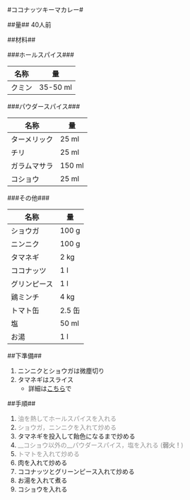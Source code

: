 #ココナッツキーマカレー#

##量##
40人前

##材料##

###ホールスパイス###

名称		|量
------------|------
クミン		|35-50 ml


###パウダースパイス###

名称		|量
------------|------
ターメリック| 25 ml
チリ		| 25 ml
ガラムマサラ| 150 ml
コショウ	| 25 ml

###その他###

名称		|量
------------|------
ショウガ	|100 g
ニンニク	|100 g
タマネギ	|2 kg
ココナッツ	|1 l
グリンピース|1 l
鶏ミンチ	|4 kg
トマト缶	|2.5 缶
塩			|50 ml
お湯		|1 l

##下準備##
1. ニンニクとショウガは微塵切り
2. タマネギはスライス
    * 詳細は[こちら](https://github.com/qqm377p9k2/OpenRecipe/blob/master/Onion_Slice.md)で

##手順##
1. <span style="color:#959595">油を熱してホールスパイスを入れる</span>
2. <span style="color:#959595">ショウガ，ニンニクを入れて炒める</span>
3. タマネギを投入して飴色になるまで炒める
4. <span style="color:#959595">__コショウ以外の__パウダースパイス，塩を入れる (__弱火！__) </span>
5. <span style="color:#959595">トマトを入れて炒める</span>
6. 肉を入れて炒める
7. ココナッツとグリーンピース入れて炒める
8. お湯を入れて煮る
9. コショウを入れる
